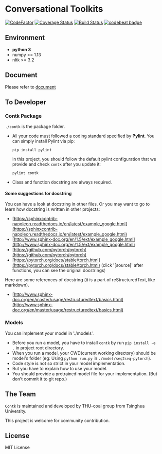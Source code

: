 # Conversational Toolkits

[![CodeFactor](https://www.codefactor.io/repository/github/thu-coai/contk/badge)](https://www.codefactor.io/repository/github/thu-coai/contk)
[![Coverage Status](https://coveralls.io/repos/github/thu-coai/contk/badge.svg?branch=master)](https://coveralls.io/github/thu-coai/contk?branch=master)
[![Build Status](https://travis-ci.com/thu-coai/contk.svg?branch=master)](https://travis-ci.com/thu-coai/contk)
[![codebeat badge](https://codebeat.co/badges/2b2107ed-1145-4ce1-bfcf-8b134a0c6e0a)](https://codebeat.co/projects/github-com-thu-coai-contk-master)

## Environment

* **python 3**
* numpy >= 1.13
* nltk >= 3.2

## Document

Please refer to [document](https://thu-coai.github.io/contk_docs/)

## To Developer

### Contk Package

`./contk` is the package folder.

* All your code must followed a coding standard specified by **Pylint**. You can simply install Pylint via pip:

  ```
  pip install pylint
  ```
  In this project, you should follow the default pylint configuration that we provide and check `contk` after you update it:

  ```
  pylint contk
  ```

* Class and function docstring are always required.  

#### Some suggestions for docstring

You can have a look at docstring in other files. Or you may want to go to learn how docstring is written in other projects:

* [https://sphinxcontrib-napoleon.readthedocs.io/en/latest/example_google.html](https://sphinxcontrib-napoleon.readthedocs.io/en/latest/example_google.html)
* [http://www.sphinx-doc.org/en/1.5/ext/example_google.html](http://www.sphinx-doc.org/en/1.5/ext/example_google.html)
* [https://github.com/pytorch/pytorch](https://github.com/pytorch/pytorch)
* [https://pytorch.org/docs/stable/torch.html](https://pytorch.org/docs/stable/torch.html) (click '[source]' after functions, you can see the original docstrings)

Here are some references of docstring (it is a part of reStructuredText, like markdown).

* [http://www.sphinx-doc.org/en/master/usage/restructuredtext/basics.html](http://www.sphinx-doc.org/en/master/usage/restructuredtext/basics.html)

### Models

You can implement your model in './models'.

* Before you run a model, you have to install `contk` by  run `pip install -e .` in project root directory.
* When you run a model, your CWD(current working directory) should be model's folder (eg: Using `python run.py` in `./model/seq2seq-pytorch`).
* Code style is not so strict in your model implementation.
* But you have to explain how to use your model.
* You should provide a pretrained model file for your implementation. (But don't commit it to git repo.)

## The Team

`Contk` is maintained and developed by THU-coai group from Tsinghua University.

This project is welcome for community contribution.

## License

MIT License
